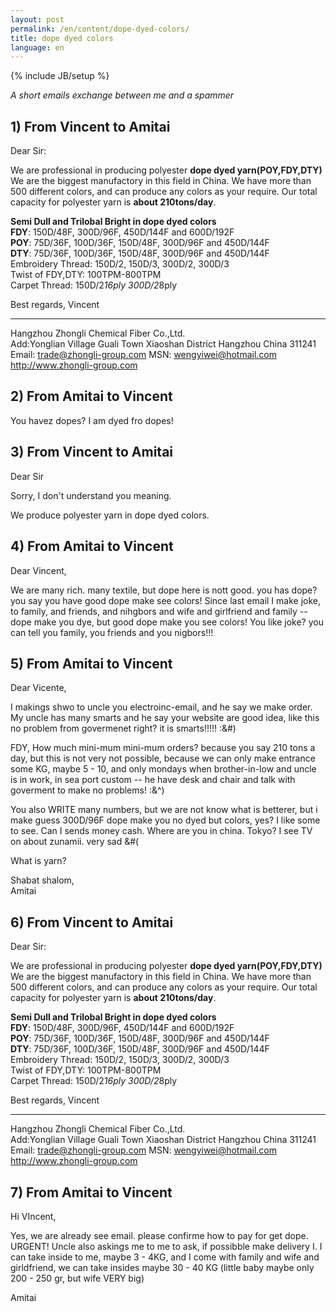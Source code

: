 ```yaml
---
layout: post
permalink: /en/content/dope-dyed-colors/
title: dope dyed colors
language: en
---
```

{% include JB/setup %}

_A short emails exchange between me and a spammer_

## 1) From Vincent to Amitai

Dear Sir:

We are professional in producing polyester **dope dyed yarn(POY,FDY,DTY)**
We are the biggest manufactory in this field in China.
We have more than 500 different colors, and can produce any colors as your require.
Our total capacity for polyester yarn is **about 210tons/day**.

**Semi Dull and Trilobal Bright in dope dyed colors** <br />
**FDY**:   150D/48F, 300D/96F, 450D/144F and 600D/192F <br />
**POY**:    75D/36F, 100D/36F, 150D/48F, 300D/96F and 450D/144F <br />
**DTY**:    75D/36F, 100D/36F, 150D/48F, 300D/96F and 450D/144F <br />
Embroidery Thread: 150D/2, 150D/3, 300D/2, 300D/3 <br />
Twist of FDY,DTY: 100TPM-800TPM <br />
Carpet Thread: 150D/2*16ply  300D/2*8ply <br />

Best regards,
Vincent

-------------------------------------
Hangzhou Zhongli Chemical Fiber Co.,Ltd.  
Add:Yonglian Village Guali Town Xiaoshan District Hangzhou China 311241  
Email: trade@zhongli-group.com     MSN: wengyiwei@hotmail.com  
http://www.zhongli-group.com

## 2) From Amitai to Vincent

You havez dopes? I am dyed fro dopes!

## 3) From Vincent to Amitai

Dear Sir

Sorry, I don't understand you meaning.

We produce polyester yarn in dope dyed colors.

## 4) From Amitai to Vincent

Dear Vincent,

We are many rich. many textile, but dope here is nott good. you has dope? you say you have good dope make see colors!
Since last email I make joke, to family, and friends, and  nihgbors and wife and girlfriend and family -- dope make you dye, but good dope make you see colors! You like joke? you can tell you family, you friends and you nigbors!!!

## 5) From Amitai to Vincent

Dear Vicente,

I makings shwo to uncle you electroinc-email, and he say we make order. My uncle has many smarts and he say your website are good idea, like this no problem from govermenet right? it is smarts!!!!! :&#)

FDY, How much mini-mum mini-mum orders? because you say 210 tons a day, but this is not very not possible, because we can only make entrance some KG, maybe 5 - 10, and only mondays when brother-in-low and uncle is in work, in sea port custom -- he have desk and chair and talk with goverment to make no problems! :&^)

You also WRITE many numbers, but we are not know what is betterer, but i make guess 300D/96F dope make you no dyed but colors, yes? I like some to see. Can I sends money cash. Where are you in china. Tokyo? I see TV on about zunamii. very sad &#(

What is yarn?

Shabat shalom,  
Amitai

## 6) From Vincent to Amitai

Dear Sir:

We are professional in producing polyester **dope dyed yarn(POY,FDY,DTY)**
We are the biggest manufactory in this field in China.
We have more than 500 different colors, and can produce any colors as your require.
Our total capacity for polyester yarn is **about 210tons/day**.

**Semi Dull and Trilobal Bright in dope dyed colors** <br />
**FDY**:   150D/48F, 300D/96F, 450D/144F and 600D/192F <br />
**POY**:    75D/36F, 100D/36F, 150D/48F, 300D/96F and 450D/144F <br />
**DTY**:    75D/36F, 100D/36F, 150D/48F, 300D/96F and 450D/144F <br />
Embroidery Thread: 150D/2, 150D/3, 300D/2, 300D/3 <br />
Twist of FDY,DTY: 100TPM-800TPM <br />
Carpet Thread: 150D/2*16ply  300D/2*8ply <br />

Best regards,
Vincent

-------------------------------------
Hangzhou Zhongli Chemical Fiber Co.,Ltd.  
Add:Yonglian Village Guali Town Xiaoshan District Hangzhou China 311241  
Email: trade@zhongli-group.com     MSN: wengyiwei@hotmail.com  
http://www.zhongli-group.com

## 7) From Amitai to Vincent

Hi VIncent,

Yes, we are already see email. please confirme how to pay for get dope. URGENT! Uncle also askings me to me to ask, if possibble make delivery I. I can take inside to me, maybe 3 - 4KG, and I come with family and wife and girldfriend, we can take insides maybe 30 - 40 KG (little baby maybe only 200 - 250 gr, but wife VERY big)

Amitai
